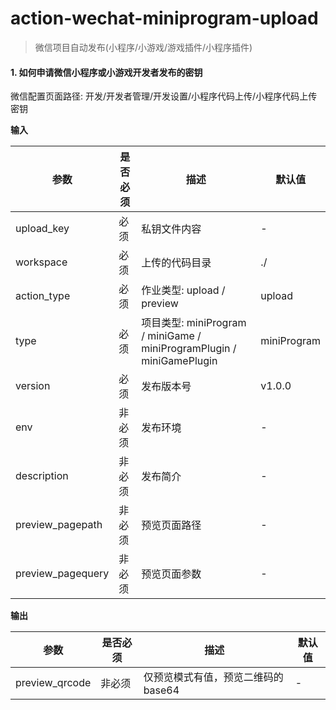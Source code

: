 # action-wechat-miniprogram-upload

> 微信项目自动发布(小程序/小游戏/游戏插件/小程序插件)

#### 1. 如何申请微信小程序或小游戏开发者发布的密钥

微信配置页面路径: 开发/开发者管理/开发设置/小程序代码上传/小程序代码上传密钥

**输入**

| 参数          | 是否必须   | 描述          | 默认值         |
|---------|--------|-------------|-------------|
| upload_key  | 必须     | 私钥文件内容      | -           |
| workspace   | 必须     |上传的代码目录                                                           | ./          |
| action_type | 必须     |作业类型: upload / preview                                            | upload      |
| type        | 必须     |项目类型: miniProgram / miniGame / miniProgramPlugin / miniGamePlugin | miniProgram |
| version        | 必须     |发布版本号                                                             | v1.0.0      |
| env        | 非必须    |发布环境                                                                 | -           |
| description        |非必须    | 发布简介   | -           |
| preview_pagepath        | 非必须    |预览页面路径 | -           |
| preview_pagequery        | 非必须    |预览页面参数 | -           |

**输出**

|参数| 是否必须 | 描述                   |默认值|
|---|---|----------------------|---|
|preview_qrcode| 非必须 | 仅预览模式有值，预览二维码的base64 |-|
